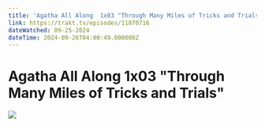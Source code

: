 ```yaml
---
title: 'Agatha All Along  1x03 "Through Many Miles of Tricks and Trials"' 
link: https://trakt.tv/episodes/11870716
dateWatched: 09-25-2024
dateTime: 2024-09-26T04:00:49.000000Z
---
```

# Agatha All Along  1x03 "Through Many Miles of Tricks and Trials"

![](https://walter-r2.trakt.tv/images/episodes/011/870/716/screenshots/thumb/da043c48c4.jpg)